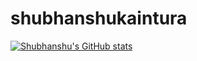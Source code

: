 # shubhanshukaintura


[![Shubhanshu's GitHub stats](https://github-readme-stats.vercel.app/api?username=shubhanshukaintura)](https://github.com/shubhanshukaintura/github-readme-stats)
